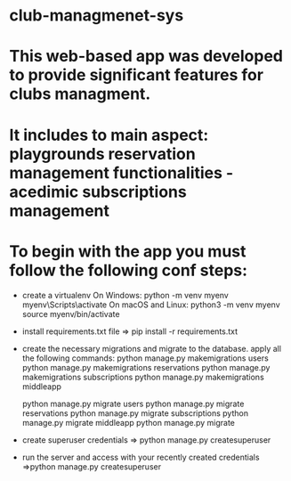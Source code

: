 # club-managmenet-sys

# This web-based app was developed to provide significant features for clubs managment.

# It includes to main aspect: playgrounds reservation management functionalities - acedimic subscriptions management

# To begin with the app you must follow the following conf steps:
- create a virtualenv
    On Windows:
      python -m venv myenv
      myenv\Scripts\activate
    On macOS and Linux:
      python3 -m venv myenv
      source myenv/bin/activate


- install requirements.txt file => pip install -r requirements.txt

- create the necessary migrations and migrate to the database. apply all the following commands:
  python manage.py makemigrations users
  python manage.py makemigrations reservations
  python manage.py makemigrations subscriptions
  python manage.py makemigrations middleapp

  python manage.py migrate users
  python manage.py migrate reservations
  python manage.py migrate subscriptions
  python manage.py migrate middleapp
  python manage.py migrate

- create superuser credentials => python manage.py createsuperuser

- run the server and access with your recently created credentials =>python manage.py createsuperuser
